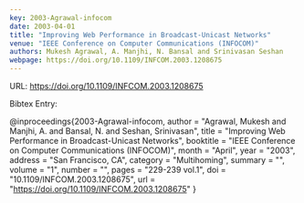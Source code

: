 ```yaml
---
key: 2003-Agrawal-infocom
date: 2003-04-01
title: "Improving Web Performance in Broadcast-Unicast Networks"
venue: "IEEE Conference on Computer Communications (INFOCOM)"
authors: Mukesh Agrawal, A. Manjhi, N. Bansal and Srinivasan Seshan
webpage: https://doi.org/10.1109/INFCOM.2003.1208675
---
```


URL: https://doi.org/10.1109/INFCOM.2003.1208675

Bibtex Entry:

@inproceedings{2003-Agrawal-infocom,
    author = "Agrawal, Mukesh and Manjhi, A. and Bansal, N. and Seshan, Srinivasan",
    title = "Improving Web Performance in Broadcast-Unicast Networks",
    booktitle = "IEEE Conference on Computer Communications (INFOCOM)",
    month = "April",
    year = "2003",
    address = "San Francisco, CA",
    category = "Multihoming",
    summary = "",
    volume = "1",
    number = "",
    pages = "229-239 vol.1",
    doi = "10.1109/INFCOM.2003.1208675",
    url = "https://doi.org/10.1109/INFCOM.2003.1208675"
}

